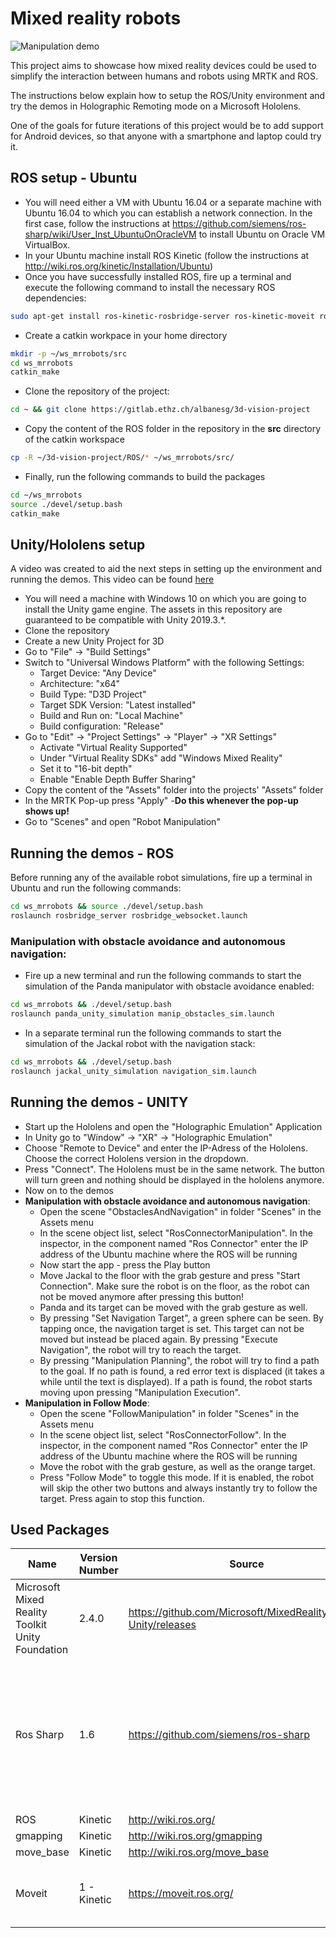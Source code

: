 # Mixed reality robots

![Manipulation demo](/docs/mr_robots.gif)

This project aims to showcase how mixed reality devices could be used to simplify the interaction between humans and robots using MRTK and ROS.

The instructions below explain how to setup the ROS/Unity environment and try the demos in Holographic Remoting mode on a Microsoft Hololens.

One of the goals for future iterations of this project would be to add support for Android devices, so that anyone with a smartphone and laptop could try it.

## ROS setup - Ubuntu
- You will need either a VM with Ubuntu 16.04 or a separate machine with Ubuntu 16.04 to which you can establish a network connection. In the first case, follow the instructions at  https://github.com/siemens/ros-sharp/wiki/User_Inst_UbuntuOnOracleVM to install Ubuntu on Oracle VM VirtualBox.
- In your Ubuntu machine install ROS Kinetic (follow the instructions at http://wiki.ros.org/kinetic/Installation/Ubuntu)
- Once you have successfully installed ROS, fire up a terminal and execute the following command to install the necessary ROS dependencies:
```bash
sudo apt-get install ros-kinetic-rosbridge-server ros-kinetic-moveit ros-kinetic-panda-moveit-config ros-kinetic-moveit-visual-tools ros-kinetic-move-base ros-kinetic-gmapping ros-kinetic-franka-description ros-kinetic-lms1xx
```
- Create a catkin workpace in your home directory
```bash
mkdir -p ~/ws_mrrobots/src
cd ws_mrrobots
catkin_make
```
- Clone the repository of the project:
```bash
cd ~ && git clone https://gitlab.ethz.ch/albanesg/3d-vision-project
```
- Copy the content of the ROS folder in the repository in the **src** directory of the catkin workspace
```bash
cp -R ~/3d-vision-project/ROS/* ~/ws_mrrobots/src/
```
- Finally, run the following commands to build the packages
```bash
cd ~/ws_mrrobots 
source ./devel/setup.bash
catkin_make
``` 
## Unity/Hololens setup 
A video was created to aid the next steps in setting up the environment and running the demos. This video can be found [here](docs/demo_tutorial.mp4)
- You will need a machine with Windows 10 on which you are going to install the Unity game engine. The assets in this repository are guaranteed to be compatible with Unity 2019.3.*.
- Clone the repository
- Create a new Unity Project for 3D
- Go to "File" -> "Build Settings"
- Switch to "Universal Windows Platform" with the following Settings:
    - Target Device: "Any Device"
    - Architecture: "x64"
    - Build Type: "D3D Project"
    - Target SDK Version: "Latest installed"
    - Build and Run on: "Local Machine"
    - Build configuration: "Release"
- Go to "Edit" -> "Project Settings" -> "Player" -> "XR Settings"
    - Activate "Virtual Reality Supported"
    - Under "Virtual Reality SDKs" add "Windows Mixed Reality"
    - Set it to "16-bit depth"
    - Enable "Enable Depth Buffer Sharing"
- Copy the content of the "Assets" folder into the projects' "Assets" folder
- In the MRTK Pop-up press "Apply" -**Do this whenever the pop-up shows up!**
- Go to "Scenes" and open "Robot Manipulation"

## Running the demos - ROS 
Before running any of the available robot simulations, fire up a terminal in Ubuntu and run the following commands:
```bash
cd ws_mrrobots && source ./devel/setup.bash
roslaunch rosbridge_server rosbridge_websocket.launch
```

### Manipulation with obstacle avoidance and autonomous navigation:
- Fire up a new terminal and run the following commands to start the simulation
of the Panda manipulator with obstacle avoidance enabled:
```bash
cd ws_mrrobots && ./devel/setup.bash
roslaunch panda_unity_simulation manip_obstacles_sim.launch 
```
- In a separate terminal run the following commands to start the simulation of the
Jackal robot with the navigation stack:
```bash
cd ws_mrrobots && ./devel/setup.bash
roslaunch jackal_unity_simulation navigation_sim.launch
```

## Running the demos - UNITY
- Start up the Hololens and open the "Holographic Emulation" Application
- In Unity go to "Window" -> "XR" -> "Holographic Emulation"
- Choose "Remote to Device" and enter the IP-Adress of the Hololens. Choose the correct Hololens version in the dropdown.
- Press "Connect". The Hololens must be in the same network. The button will turn green and nothing should be displayed in the hololens anymore.
- Now on to the demos
- **Manipulation with obstacle avoidance and autonomous navigation**:
    - Open the scene "ObstaclesAndNavigation" in folder "Scenes" in the Assets menu
    - In the scene object list, select "RosConnectorManipulation". In the inspector, in the component named "Ros Connector" enter the IP address of the Ubuntu machine where the ROS will be running
    - Now start the app - press the Play button
    - Move Jackal to the floor with the grab gesture and press "Start Connection". Make sure the robot is on the floor, as the robot can not be moved anymore after pressing this button! 
    - Panda and its target can be moved with the grab gesture as well.
    - By pressing "Set Navigation Target", a green sphere can be seen. By tapping once, the navigation target is set. This target can not be moved but instead be placed again. By pressing "Execute Navigation", the robot will try to reach the target. 
    - By pressing "Manipulation Planning", the robot will try to find a path to the goal. If no path is found, a red error text is displaced (it takes a while until the text is displayed). If a path is found, the robot starts moving upon pressing "Manipulation Execution".
- **Manipulation in Follow Mode**:
    - Open the scene "FollowManipulation" in folder "Scenes" in the Assets menu
    - In the scene object list, select "RosConnectorFollow". In the inspector, in the component named "Ros Connector" enter the IP address of the Ubuntu machine where the ROS will be running
    - Move the robot with the grab gesture, as well as the orange target. 
    - Press "Follow Mode" to toggle this mode. If it is enabled, the robot will skip the other two buttons and always instantly try to follow the target. Press again to stop this function.

## Used Packages

| Name | Version Number | Source | Comments |
|---|---|---|---|
| Microsoft Mixed Reality Toolkit Unity Foundation | 2.4.0 | https://github.com/Microsoft/MixedRealityToolkit-Unity/releases | - |
| Ros Sharp | 1.6 | https://github.com/siemens/ros-sharp | After the commits in April the package stopped working. If it still isn't fixed, try to get the version from March. |
| ROS | Kinetic | http://wiki.ros.org/ | - |
| gmapping | Kinetic | http://wiki.ros.org/gmapping | - |
| move_base | Kinetic | http://wiki.ros.org/move_base | - |
| Moveit | 1 - Kinetic | https://moveit.ros.org/ | The version for Ubuntu 16.04 was used. |